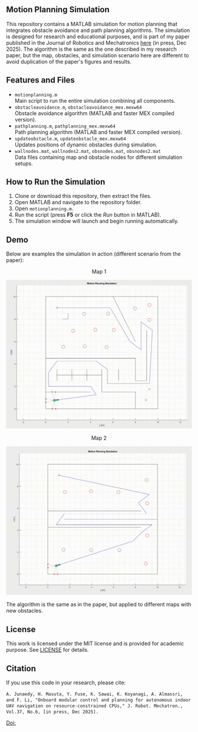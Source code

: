 ## Motion Planning Simulation
This repository contains a MATLAB simulation for motion planning that integrates obstacle avoidance and path planning algorithms. The simulation is designed for research and educational purposes, and is part of my paper published in the Journal of Robotics and Mechatronics [here](https://www.fujipress.jp/jrm/) (in press, Dec 2025).
The algorithm is the same as the one described in my research paper, but the map, obstacles, and simulation scenario here are different to avoid duplication of the paper's figures and results.

## Features and Files
- `motionplanning.m`  
  Main script to run the entire simulation combining all components.
- `obstacleavoidance.m`, `obstacleavoidance_mex.mexw64`  
  Obstacle avoidance algorithm (MATLAB and faster MEX compiled version).
- `pathplanning.m`, `pathplanning_mex.mexw64`  
  Path planning algorithm (MATLAB and faster MEX compiled version).
- `updateobstacle.m`, `updateobstacle_mex.mexw64`  
  Updates positions of dynamic obstacles during simulation.
- `wallnodes.mat`, `wallnodes2.mat`, `obsnodes.mat`, `obsnodes2.mat`  
  Data files containing map and obstacle nodes for different simulation setups.

## How to Run the Simulation
1. Clone or download this repository, then extract the files.
2. Open MATLAB and navigate to the repository folder.
3. Open `motionplanning.m`.
4. Run the script (press **F5** or click the *Run* button in MATLAB).
5. The simulation window will launch and begin running automatically.

## Demo
Below are examples the simulation in action (different scenario from the paper):
<p align="center">
  Map 1
</p>

![](./imgs/map1.gif)
<p align="center">
  Map 2
</p>

![](./imgs/map2.gif)

The algorithm is the same as in the paper, but applied to different maps with new obstacles.

## License
This work is licensed under the MIT license and is provided for academic purpose. See [LICENSE](LICENSE) for details.

## Citation
If you use this code in your research, please cite:  
```
A. Junaedy, H. Masuta, Y. Fuse, K. Sawai, K. Koyanagi, A. Almassri, and F. Li, "Onboard modular control and planning for autonomous indoor UAV navigation on resource-constrained CPUs," J. Robot. Mechatron., Vol.37, No.6, [in press, Dec 2025].
```
[Doi:](https://www.fujipress.jp/jrm/)






















